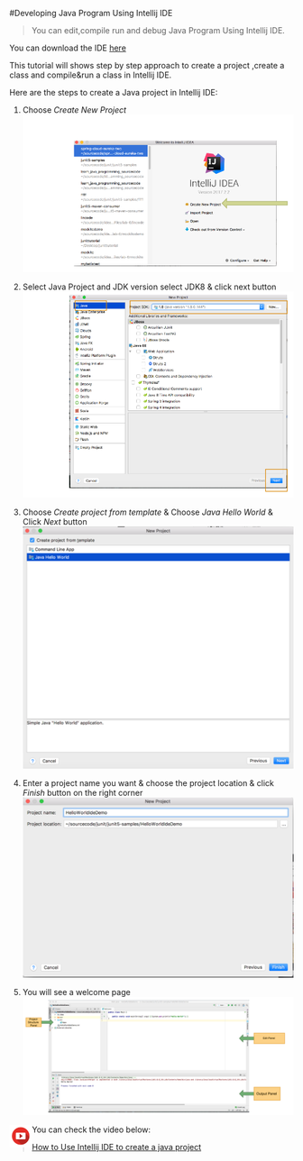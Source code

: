 #Developing Java Program Using Intellij IDE

> You can edit,compile run and debug Java Program Using Intellij IDE.

You can download the IDE [here](https://www.jetbrains.com/idea/)

This tutorial will shows step by step approach to create a project ,create a class and compile&run 
a class in Intellij IDE.

Here are the steps to create a Java project in Intellij IDE:
1. Choose *Create New Project*
  ![alt text](../assets/createJavaProjectIDE/step1.png "Title") 

2. Select Java Project and JDK version select JDK8 & click next button
  ![alt text](../assets/createJavaProjectIDE/step2.png "Title") 

3. Choose *Create project from template* & Choose *Java Hello World* & Click *Next* button
  ![alt text](../assets/createJavaProjectIDE/step3.png "Title") 

4. Enter a project name you want & choose the project location & click *Finish* button on the right corner
  ![alt text](../assets/createJavaProjectIDE/step4.png "Title") 

5. You will see a welcome page
  ![alt text](../assets/createJavaProjectIDE/step5.png "Title") 

<img align="left" src="../assets/video.png" width = "40" height = "40"/>

You can check the video below:

> [How to Use Intellij IDE to create a java project]()
